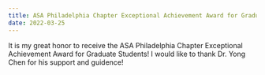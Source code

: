 ```yaml
---
title: ASA Philadelphia Chapter Exceptional Achievement Award for Graduate Students
date: 2022-03-25
---
```


It is my great honor to receive the ASA Philadelphia Chapter Exceptional Achievement Award for Graduate Students! I would like to thank Dr. Yong Chen for his support and guidence! 


